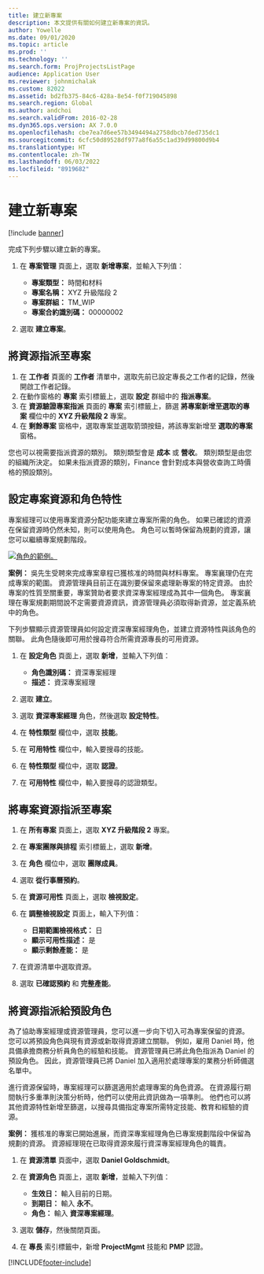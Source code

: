 ```yaml
---
title: 建立新專案
description: 本文提供有關如何建立新專案的資訊。
author: Yowelle
ms.date: 09/01/2020
ms.topic: article
ms.prod: ''
ms.technology: ''
ms.search.form: ProjProjectsListPage
audience: Application User
ms.reviewer: johnmichalak
ms.custom: 82022
ms.assetid: bd2fb375-84c6-428a-8e54-f0f719045898
ms.search.region: Global
ms.author: andchoi
ms.search.validFrom: 2016-02-28
ms.dyn365.ops.version: AX 7.0.0
ms.openlocfilehash: cbe7ea7d6ee57b3494494a2758dbcb7ded735dc1
ms.sourcegitcommit: 6cfc50d89528df977a8f6a55c1ad39d99800d9b4
ms.translationtype: HT
ms.contentlocale: zh-TW
ms.lasthandoff: 06/03/2022
ms.locfileid: "8919682"
---
```

# <a name="create-a-new-project"></a>建立新專案

[!include [banner](../includes/banner.md)]

完成下列步驟以建立新的專案。

1. 在 **專案管理** 頁面上，選取 **新增專案**，並輸入下列值：

    - **專案類型：** 時間和材料
    - **專案名稱：** XYZ 升級階段 2
    - **專案群組：** TM\_WIP
    - **專案合約識別碼：** 00000002

2. 選取 **建立專案**。

## <a name="assign-a-resource-to-a-project"></a>將資源指派至專案

1. 在 **工作者** 頁面的 **工作者** 清單中，選取先前已設定專長之工作者的記錄，然後開啟工作者記錄。
2. 在動作窗格的 **專案** 索引標籤上，選取 **設定** 群組中的 **指派專案**。
3. 在 **資源驗證專案指派** 頁面的 **專案** 索引標籤上，篩選 **將專案新增至選取的專案** 欄位中的 **XYZ 升級階段 2** 專案。
4. 在 **剩餘專案** 窗格中，選取專案並選取箭頭按鈕，將該專案新增至 **選取的專案** 窗格。

您也可以視需要指派資源的類別。 類別類型會是 **成本** 或 **營收**。 類別類型是由您的組織所決定。 如果未指派資源的類別，Finance 會針對成本與營收查詢工時價格的預設類別。

## <a name="set-up-project-resource-and-role-characteristics"></a>設定專案資源和角色特性

專案經理可以使用專案資源分配功能來建立專案所需的角色。 如果已確認的資源在保留資源時仍然未知，則可以使用角色。 角色可以暫時保留為規劃的資源，讓您可以繼續專案規劃階段。

[![角色的範例。](./media/projectresourcing05.jpg)](./media/projectresourcing05.jpg) 

**案例：** 吳先生受聘來完成專案章程已獲核准的時間與材料專案。 專案襄理仍在完成專案的範圍。 資源管理員目前正在識別要保留來處理新專案的特定資源。 由於專案的性質至關重要，專案贊助者要求資深專案經理成為其中一個角色。 專案襄理在專案規劃期間說不定需要資源資訊，資源管理員必須取得新資源，並定義系統中的角色。

下列步驟顯示資源管理員如何設定資深專案經理角色，並建立資源特性與該角色的關聯。 此角色隨後即可用於搜尋符合所需資源專長的可用資源。

1. 在 **設定角色** 頁面上，選取 **新增**，並輸入下列值：

    - **角色識別碼：** 資深專案經理
    - **描述：** 資深專案經理

2. 選取 **建立**。
3. 選取 **資深專案經理** 角色，然後選取 **設定特性**。
4. 在 **特性類型** 欄位中，選取 **技能**。
5. 在 **可用特性** 欄位中，輸入要搜尋的技能。
6. 在 **特性類型** 欄位中，選取 **認證**。
7. 在 **可用特性** 欄位中，輸入要搜尋的認證類型。

## <a name="assign-a-project-resource-to-a-project"></a>將專案資源指派至專案

1. 在 **所有專案** 頁面上，選取 **XYZ 升級階段 2** 專案。
2. 在 **專案團隊與排程** 索引標籤上，選取 **新增**。
3. 在 **角色** 欄位中，選取 **團隊成員**。
4. 選取 **從行事曆預約**。
5. 在 **資源可用性** 頁面上，選取 **檢視設定**。
6. 在 **調整檢視設定** 頁面上，輸入下列值：

    - **日期範圍檢視格式：** 日
    - **顯示可用性描述：** 是
    - **顯示剩餘產能：** 是

7. 在資源清單中選取資源。
8. 選取 **已確認預約** 和 **完整產能**。

## <a name="assign-a-resource-to-a-default-role"></a>將資源指派給預設角色

為了協助專案經理或資源管理員，您可以進一步向下切入可為專案保留的資源。 您可以將預設角色與現有資源或新取得資源建立關聯。 例如，雇用 Daniel 時，他具備承擔商務分析員角色的經驗和技能。 資源管理員已將此角色指派為 Daniel 的預設角色。 因此，資源管理員已將 Daniel 加入適用於處理專案的業務分析師備選名單中。

進行資源保留時，專案經理可以篩選適用於處理專案的角色資源。 在資源履行期間執行多重準則決策分析時，他們可以使用此資訊做為一項準則。 他們也可以將其他資源特性新增至篩選，以搜尋具備指定專案所需特定技能、教育和經驗的資源。

**案例：** 獲核准的專案已開始進展，而資深專案經理角色已專案規劃階段中保留為規劃的資源。 資源經理現在已取得資源來履行資深專案經理角色的職責。

1. 在 **資源清單** 頁面中，選取 **Daniel Goldschmidt**。
2. 在 **資源角色** 頁面上，選取 **新增**，並輸入下列值：

    - **生效日：** 輸入目前的日期。
    - **到期日：** 輸入 **永不**。
    - **角色：** 輸入 **資深專案經理**。

3. 選取 **儲存**，然後關閉頁面。
4. 在 **專長** 索引標籤中，新增 **ProjectMgmt** 技能和 **PMP** 認證。


[!INCLUDE[footer-include](../includes/footer-banner.md)]